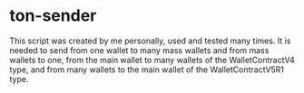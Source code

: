 # ton-sender
This script was created by me personally, used and tested many times. It is needed to send from one wallet to many mass wallets and from mass wallets to one, from the main wallet to many wallets of the WalletContractV4 type, and from many wallets to the main wallet of the WalletContractV5R1 type.
